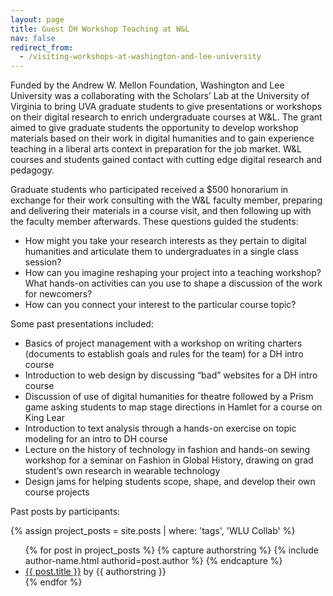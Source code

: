 ```yaml
---
layout: page
title: Guest DH Workshop Teaching at W&L
nav: false
redirect_from:
  - /visiting-workshops-at-washington-and-lee-university
---
```


Funded by the Andrew W. Mellon Foundation, Washington and Lee University was a collaborating with the Scholars’ Lab at the University of Virginia to bring UVA graduate students to give presentations or workshops on their digital research to enrich undergraduate courses at W&L. The grant aimed to give graduate students the opportunity to develop workshop materials based on their work in digital humanities and to gain experience teaching in a liberal arts context in preparation for the job market. W&L courses and students gained contact with cutting edge digital research and pedagogy.

Graduate students who participated received a $500 honorarium in exchange for their work consulting with the W&L faculty member, preparing and delivering their materials in a course visit, and then following up with the faculty member afterwards. These questions guided the students:

* How might you take your research interests as they pertain to digital humanities and articulate them to undergraduates in a single class session?
* How can you imagine reshaping your project into a teaching workshop?
What hands-on activities can you use to shape a discussion of the work for newcomers?
* How can you connect your interest to the particular course topic?

Some past presentations included:

* Basics of project management with a workshop on writing charters (documents to establish goals and rules for the team) for a DH intro course
* Introduction to web design by discussing “bad” websites for a DH intro course
* Discussion of use of digital humanities for theatre followed by a Prism game asking students to map stage directions in Hamlet for a course on King Lear
* Introduction to text analysis through a hands-on exercise on topic modeling for an intro to DH course
* Lecture on the history of technology in fashion and hands-on sewing workshop for a seminar on Fashion in Global History, drawing on grad student’s own research in wearable technology
* Design jams for helping students scope, shape, and develop their own course projects

Past posts by participants:

{% assign project_posts = site.posts | where: 'tags', 'WLU Collab' %}
<ul>
{% for post in project_posts %}
{% capture authorstring %}
{% include author-name.html authorid=post.author %}
{% endcapture %}
<li><a href="{{ site.baseurl }}{{ post.url }}">{{ post.title }}</a> by {{ authorstring }}</li>
{% endfor %}
</ul>